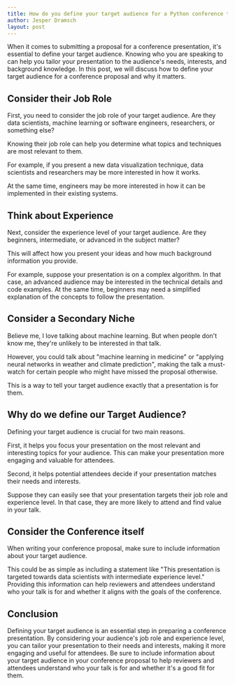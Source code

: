 ```yaml
---
title: How do you define your target audience for a Python conference talk?
author: Jesper Dramsch
layout: post
---
```


When it comes to submitting a proposal for a conference presentation, it's essential to define your target audience. Knowing who you are speaking to can help you tailor your presentation to the audience's needs, interests, and background knowledge. In this post, we will discuss how to define your target audience for a conference proposal and why it matters.

## Consider their Job Role
First, you need to consider the job role of your target audience. Are they data scientists, machine learning or software engineers, researchers, or something else? 

Knowing their job role can help you determine what topics and techniques are most relevant to them. 

For example, if you present a new data visualization technique, data scientists and researchers may be more interested in how it works. 

At the same time, engineers may be more interested in how it can be implemented in their existing systems.

## Think about Experience
Next, consider the experience level of your target audience. Are they beginners, intermediate, or advanced in the subject matter? 

This will affect how you present your ideas and how much background information you provide. 

For example, suppose your presentation is on a complex algorithm. In that case, an advanced audience may be interested in the technical details and code examples. At the same time, beginners may need a simplified explanation of the concepts to follow the presentation.

## Consider a Secondary Niche
Believe me, I love talking about machine learning. But when people don't know me, they're unlikely to be interested in that talk.

However, you could talk about "machine learning in medicine" or "applying neural networks in weather and climate prediction", making the talk a must-watch for certain people who might have missed the proposal otherwise.

This is a way to tell your target audience exactly that a presentation is for them.

## Why do we define our Target Audience?
Defining your target audience is crucial for two main reasons. 

First, it helps you focus your presentation on the most relevant and interesting topics for your audience. This can make your presentation more engaging and valuable for attendees. 

Second, it helps potential attendees decide if your presentation matches their needs and interests. 

Suppose they can easily see that your presentation targets their job role and experience level. In that case, they are more likely to attend and find value in your talk.

## Consider the Conference itself
When writing your conference proposal, make sure to include information about your target audience. 

This could be as simple as including a statement like "This presentation is targeted towards data scientists with intermediate experience level." Providing this information can help reviewers and attendees understand who your talk is for and whether it aligns with the goals of the conference.

## Conclusion
Defining your target audience is an essential step in preparing a conference presentation. By considering your audience's job role and experience level, you can tailor your presentation to their needs and interests, making it more engaging and useful for attendees. Be sure to include information about your target audience in your conference proposal to help reviewers and attendees understand who your talk is for and whether it's a good fit for them.